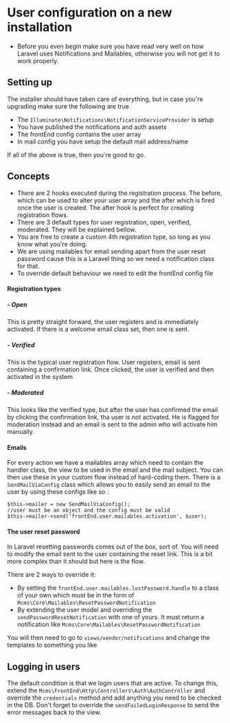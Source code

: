 # User configuration on a new installation
- Before you even begin make sure you have read very well on how Laravel uses
Notifications and Mailables, otherwise you will not get it to work properly.

## Setting up
The installer should have taken care of everything, but in case you're upgrading make sure the 
following are true
* The `Illuminate\Notifications\NotificationServiceProvider` is setup
* You have published the notifications and auth assets
* The frontEnd config contains the user array
* In mail config you have setup the default mail address/name 

If all of the above is true, then you're good to go.

## Concepts
* There are 2 hooks executed during the registration process. The before, which can be used to 
alter your user array and the after which is fired once the user is created. The after hook is
perfect for creating registration flows.
* There are 3 default types for user registration, open, verified, moderated. 
They will be explained bellow.
* You are free to create a custom 4th registration type, so long as you know what you're doing.
* We are using mailables for email sending apart from the user reset password cause this is a
Laravel thing so we need a notification class for that.
* To override default behaviour we need to edit the frontEnd config file

#### Registration types
##### - Open
This is pretty straight forward, the user registers and is immediately activated. If there is a 
welcome email class set, then one is sent. 
##### - Verified
This is the typical user registration flow. User registers, email is sent containing a confirmation
link. Once clicked, the user is verified and then activated in the system
##### - Moderated
This looks like the verified type, but after the user has confirmed the email by clicking
the confirmation link, tha user is not activated. He is flagged for moderation instead and 
an email is sent to the admin who will activate him manually.

#### Emails
For every action we have a mailables array which need to contain the handler class, the view 
to be used in the email and the mail subject. You can then use these in your custom flow 
instead of hard-coding them. There is a `SendMailViaConfig` class which allows you to easily
send an email to the user by using these configs like so :
```
$this->mailer = new SendMailViaConfig();
//user must be an object and the config must be valid
$this->mailer->send('frontEnd.user.mailables.activation', $user); 
```
#### The user reset password
In Laravel resetting passwords comes out of the box, sort of. You will need to modify the 
email sent to the user containing the reset link. This is a bit more complex than it should
but here is the flow.

There are 2 ways to override it:
* By setting the `frontEnd.user.mailables.lostPassword.handle` to a class of your own which must
  be in the form of `Mcms\Core\Mailables\ResetPasswordNotification`
* By extending the user model and overriding the `sendPasswordResetNotification` with one of 
 yours. It must return a notification like `Mcms\Core\Mailables\ResetPasswordNotification`
 
You will then need to go to `views/vendor/notifications` and change the templates to something
you like

## Logging in users
The default condition is that we login users that are active. To change this, extend the
`Mcms\FrontEnd\Http\Controllers\Auth\AuthController` and override the `credentials` method
and add anything you need to be checked in the DB.
Don't forget to override the `sendFailedLoginResponse` to send the error messages back to the
view.